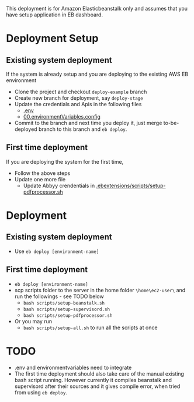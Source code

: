 This deployment is for Amazon Elasticbeanstalk only and assumes that you have setup application in EB dashboard. 

# Deployment Setup

## Existing system deployment

If the system is already setup and you are deploying to the existing AWS EB environment 

* Clone the project and checkout `deploy-example` branch
* Create new branch for deployment, say `deploy-stage`
* Update the credentials and Apis in the following files
    * [.env](../.env)
    * [00.environmentVariables.config](../.ebextensions/00.environmentVariables.config)
* Commit to the branch and next time you deploy it, just merge to-be-deployed branch to this branch and `eb deploy`.

## First time deployment

If you are deploying the system for the first time,

* Follow the above steps
* Update one more file
    * Update Abbyy crendentials in [.ebextensions/scripts/setup-pdfprocessor.sh](../.ebextensions/scripts/setup-pdfprocessor.sh)


# Deployment 

## Existing system deployment

* Use `eb deploy [environment-name]`

## First time deployment

* `eb deploy [environment-name]`
* scp scripts folder to the server in the home folder `\home\ec2-user\` and run the followings - see TODO below
    * `bash scripts/setup-beanstalk.sh`
    * `bash scripts/setup-supervisord.sh`
    * `bash scripts/setup-pdfprocessor.sh`
* Or you may run 
    * `bash scripts/setup-all.sh` to run all the scripts at once

# TODO

* .env and environmentvariables need to integrate
* The first time deployment should also take care of the manual existing bash script running. However currently it compiles beanstalk and supervisord after their sources and it gives compile error, when tried from using `eb deploy`. 



